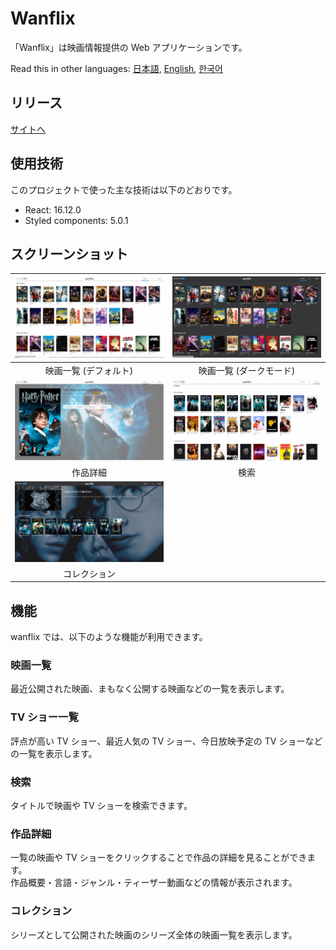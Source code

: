 # Wanflix

「Wanflix」は映画情報提供の Web アプリケーションです。

Read this in other languages: [日本語](./README.md), [English](./README.en.md), [한국어](./README.ko.md)

## リリース

<a href="https://wanflix.netlify.app/#/">サイトへ</a>

## 使用技術

このプロジェクトで使った主な技術は以下のどおりです。

- React: 16.12.0
- Styled components: 5.0.1

## スクリーンショット

|    <img src="./src/assets/screenshots/list.png" alt="drawing" width="300"/>    | <img src="./src/assets/screenshots/list_dark.png" alt="drawing" width="300"/> |
| :----------------------------------------------------------------------------: | :---------------------------------------------------------------------------: |
|                             映画一覧 (デフォルト)                              |                            映画一覧 (ダークモード)                            |
|   <img src="./src/assets/screenshots/detail.png" alt="drawing" width="300"/>   |  <img src="./src/assets/screenshots/search.png" alt="drawing" width="300"/>   |
|                                    作品詳細                                    |                                     検索                                      |
| <img src="./src/assets/screenshots/collection.png" alt="drawing" width="300"/> |
|                                  コレクション                                  |

## 機能

wanflix では、以下のような機能が利用できます。

### 映画一覧

最近公開された映画、まもなく公開する映画などの一覧を表示します。

### TV ショー一覧

評点が高い TV ショー、最近人気の TV ショー、今日放映予定の TV ショーなどの一覧を表示します。

### 検索

タイトルで映画や TV ショーを検索できます。

### 作品詳細

一覧の映画や TV ショーをクリックすることで作品の詳細を見ることができます。\
作品概要・言語・ジャンル・ティーザー動画などの情報が表示されます。

### コレクション

シリーズとして公開された映画のシリーズ全体の映画一覧を表示します。
